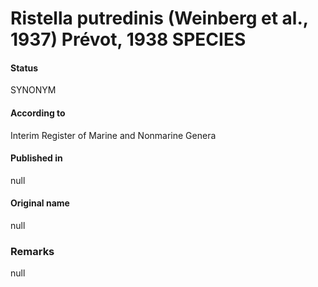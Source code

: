 # Ristella putredinis (Weinberg et al., 1937) Prévot, 1938 SPECIES

#### Status
SYNONYM

#### According to
Interim Register of Marine and Nonmarine Genera

#### Published in
null

#### Original name
null

### Remarks
null